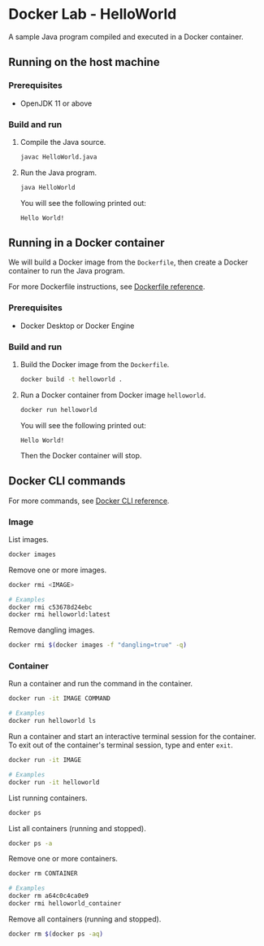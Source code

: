 # Docker Lab - HelloWorld

A sample Java program compiled and executed in a Docker container.

## Running on the host machine

### Prerequisites

- OpenJDK 11 or above

### Build and run

1. Compile the Java source.
   ```sh
   javac HelloWorld.java
   ```
2. Run the Java program.
   ```sh
   java HelloWorld
   ```
   You will see the following printed out:
   ```
   Hello World!
   ```

## Running in a Docker container

We will build a Docker image from the `Dockerfile`, then create a Docker container to run the Java program.

For more Dockerfile instructions, see [Dockerfile reference](https://docs.docker.com/reference/dockerfile/).

### Prerequisites

- Docker Desktop or Docker Engine

### Build and run

1. Build the Docker image from the `Dockerfile`.
   ```sh
   docker build -t helloworld .
   ```
2. Run a Docker container from Docker image `helloworld`.
   ```sh
   docker run helloworld
   ```
   You will see the following printed out:
   ```
   Hello World!
   ```
   Then the Docker container will stop.

## Docker CLI commands

For more commands, see [Docker CLI reference](https://docs.docker.com/reference/cli/docker/).

### Image

List images.

```sh
docker images
```

Remove one or more images.

```sh
docker rmi <IMAGE>

# Examples
docker rmi c53678d24ebc
docker rmi helloworld:latest
```

Remove dangling images.

```sh
docker rmi $(docker images -f "dangling=true" -q)
```

### Container

Run a container and run the command in the container.

```sh
docker run -it IMAGE COMMAND

# Examples
docker run helloworld ls
```

Run a container and start an interactive terminal session for the container. To exit out of the container's terminal session, type and enter `exit`.

```sh
docker run -it IMAGE

# Examples
docker run -it helloworld
```

List running containers.

```sh
docker ps
```

List all containers (running and stopped).

```sh
docker ps -a
```

Remove one or more containers.

```sh
docker rm CONTAINER

# Examples
docker rm a64c0c4ca0e9
docker rmi helloworld_container
```

Remove all containers (running and stopped).

```sh
docker rm $(docker ps -aq)
```
